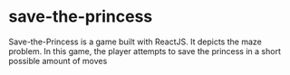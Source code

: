 # save-the-princess
Save-the-Princess is a game built with ReactJS. It depicts the maze problem. In this game, the player attempts to save the princess in a short possible amount of moves
